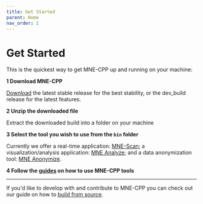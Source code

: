 ```yaml
---
title: Get Started
parent: Home
nav_order: 1
---
```


# Get Started

This is the quickest way to get MNE-CPP up and running on your machine:

**1 Download MNE-CPP**

  [Download](../pages/install/binaries.md) the latest stable release for the best stability, or the dev_build release for the latest features.

**2 Unzip the downloaded file**

  Extract the downloaded build into a folder on your machine

**3 Select the tool you wish to use from the `bin` folder**

  Currently we offer a real-time application: [MNE-Scan](../pages/learn/scan.md); a visualization/analysis application: [MNE Analyze](../pages/learn/analyze.md); and a data anonymization tool: [MNE Anonymize](../pages/learn/anonymize).

**4 Follow the [guides](../pages/learn/learn.md) on how to use MNE-CPP tools**

---

If you'd like to develop with and contribute to MNE-CPP you can check out our guide on how to [build from source](../pages/install/buildguide.md).
